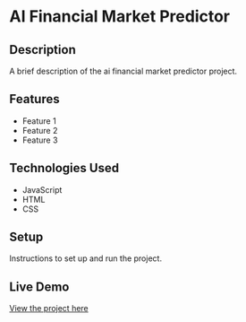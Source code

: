 # AI Financial Market Predictor

## Description

A brief description of the ai financial market predictor project.

## Features

- Feature 1
- Feature 2
- Feature 3

## Technologies Used

- JavaScript
- HTML
- CSS

## Setup

Instructions to set up and run the project.

## Live Demo

[View the project here](https://deepakkumar55.github.io/200-JAVASCRIPT-PROJECT/186-186-ai_financial_market_predictor/)
